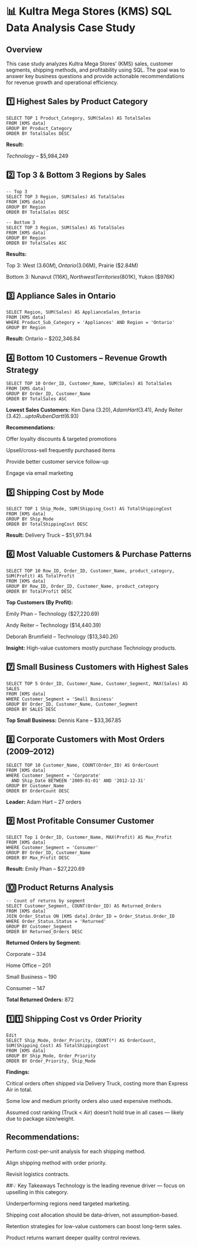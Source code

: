 # 📊 Kultra Mega Stores (KMS) SQL Data Analysis Case Study
## Overview
This case study analyzes Kultra Mega Stores’ (KMS) sales, customer segments, shipping methods, and profitability using SQL.
The goal was to answer key business questions and provide actionable recommendations for revenue growth and operational efficiency.

## 1️⃣ Highest Sales by Product Category
```
SELECT TOP 1 Product_Category, SUM(Sales) AS TotalSales
FROM [KMS data]
GROUP BY Product_Category
ORDER BY TotalSales DESC
```
**Result:**

*Technology* – $5,984,249

## 2️⃣ Top 3 & Bottom 3 Regions by Sales
```
-- Top 3
SELECT TOP 3 Region, SUM(Sales) AS TotalSales
FROM [KMS data]
GROUP BY Region
ORDER BY TotalSales DESC

-- Bottom 3
SELECT TOP 3 Region, SUM(Sales) AS TotalSales
FROM [KMS data]
GROUP BY Region
ORDER BY TotalSales ASC
```
**Results:**

Top 3: West ($3.60M), Ontario ($3.06M), Prairie ($2.84M)

Bottom 3: Nunavut ($116K), Northwest Territories ($801K), Yukon ($976K)

## 3️⃣ Appliance Sales in Ontario
```
SELECT Region, SUM(Sales) AS ApplianceSales_Ontario
FROM [KMS data]
WHERE Product_Sub_Category = 'Appliances' AND Region = 'Ontario'
GROUP BY Region
```
**Result:**
Ontario – $202,346.84

## 4️⃣ Bottom 10 Customers – Revenue Growth Strategy
```
SELECT TOP 10 Order_ID, Customer_Name, SUM(Sales) AS TotalSales
FROM [KMS data]
GROUP BY Order_ID, Customer_Name
ORDER BY TotalSales ASC
```
**Lowest Sales Customers:**
Ken Dana ($3.20), Adam Hart ($3.41), Andy Reiter ($3.42) … up to Ruben Dartt ($6.93)

**Recommendations:**

Offer loyalty discounts & targeted promotions

Upsell/cross-sell frequently purchased items

Provide better customer service follow-up

Engage via email marketing

## 5️⃣ Shipping Cost by Mode
```
SELECT TOP 1 Ship_Mode, SUM(Shipping_Cost) AS TotalShippingCost
FROM [KMS data]
GROUP BY Ship_Mode
ORDER BY TotalShippingCost DESC
```
**Result:**
Delivery Truck – $51,971.94

## 6️⃣ Most Valuable Customers & Purchase Patterns
```
SELECT TOP 10 Row_ID, Order_ID, Customer_Name, product_category, SUM(Profit) AS TotalProfit
FROM [KMS data]
GROUP BY Row_ID, Order_ID, Customer_Name, product_category
ORDER BY TotalProfit DESC
```
**Top Customers (By Profit):**

Emily Phan – Technology ($27,220.69)

Andy Reiter – Technology ($14,440.39)

Deborah Brumfield – Technology ($13,340.26)

**Insight:** High-value customers mostly purchase Technology products.

## 7️⃣ Small Business Customers with Highest Sales
```
SELECT TOP 5 Order_ID, Customer_Name, Customer_Segment, MAX(Sales) AS SALES
FROM [KMS data]
WHERE Customer_Segment = 'Small Business'
GROUP BY Order_ID, Customer_Name, Customer_Segment
ORDER BY SALES DESC
```
**Top Small Business:** Dennis Kane – $33,367.85

## 8️⃣ Corporate Customers with Most Orders (2009–2012)
```
SELECT TOP 10 Customer_Name, COUNT(Order_ID) AS OrderCount
FROM [KMS data]
WHERE Customer_Segment = 'Corporate'
  AND Ship_Date BETWEEN '2009-01-01' AND '2012-12-31'
GROUP BY Customer_Name
ORDER BY OrderCount DESC
```
**Leader:** Adam Hart – 27 orders

## 9️⃣ Most Profitable Consumer Customer
```
SELECT Top 1 Order_ID, Customer_Name, MAX(Profit) AS Max_Profit
FROM [KMS data]
WHERE Customer_Segment = 'Consumer'
GROUP BY Order_ID, Customer_Name
ORDER BY Max_Profit DESC
```
**Result:** Emily Phan – $27,220.69

## 🔟 Product Returns Analysis
```
-- Count of returns by segment
SELECT Customer_Segment, COUNT(Order_ID) AS Returned_Orders
FROM [KMS data]
JOIN Order_Status ON [KMS data].Order_ID = Order_Status.Order_ID
WHERE Order_Status.Status = 'Returned'
GROUP BY Customer_Segment
ORDER BY Returned_Orders DESC
```
**Returned Orders by Segment:**

Corporate – 334

Home Office – 201

Small Business – 190

Consumer – 147

**Total Returned Orders:** 872

## 1️⃣1️⃣ Shipping Cost vs Order Priority
```
Edit
SELECT Ship_Mode, Order_Priority, COUNT(*) AS OrderCount, SUM(Shipping_Cost) AS TotalShippingCost
FROM [KMS data]
GROUP BY Ship_Mode, Order_Priority
ORDER BY Order_Priority, Ship_Mode
```
**Findings:**

Critical orders often shipped via Delivery Truck, costing more than Express Air in total.

Some low and medium priority orders also used expensive methods.

Assumed cost ranking (Truck < Air) doesn’t hold true in all cases — likely due to package size/weight.

## Recommendations:

Perform cost-per-unit analysis for each shipping method.

Align shipping method with order priority.

Revisit logistics contracts.

##💡 Key Takeaways
Technology is the leading revenue driver — focus on upselling in this category.

Underperforming regions need targeted marketing.

Shipping cost allocation should be data-driven, not assumption-based.

Retention strategies for low-value customers can boost long-term sales.

Product returns warrant deeper quality control reviews.

